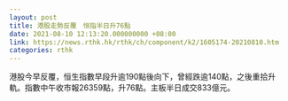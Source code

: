 ```yaml
---
layout: post
title: 港股走勢反覆　恒指半日升76點
date: 2021-08-10 12:13:20.000000000 +08:00
link: https://news.rthk.hk/rthk/ch/component/k2/1605174-20210810.htm
categories: rthk
---
```


港股今早反覆，恒生指數早段升逾190點後向下，曾經跌逾140點，之後重拾升軌。指數中午收市報26359點，升76點。主板半日成交833億元。

